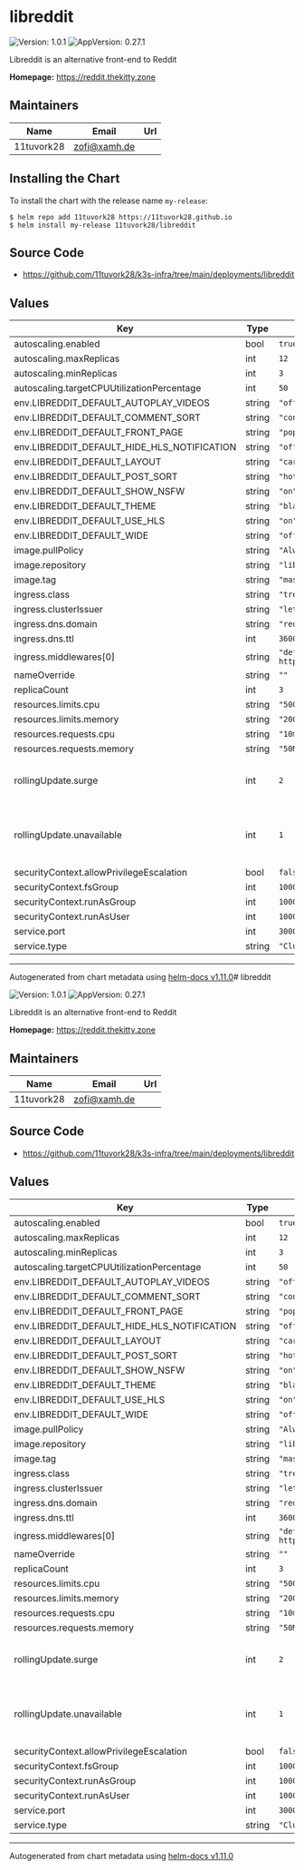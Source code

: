 # libreddit

![Version: 1.0.1](https://img.shields.io/badge/Version-1.0.1-informational?style=flat-square) ![AppVersion: 0.27.1](https://img.shields.io/badge/AppVersion-0.27.1-informational?style=flat-square)

Libreddit is an alternative front-end to Reddit

**Homepage:** <https://reddit.thekitty.zone>

## Maintainers

| Name | Email | Url |
| ---- | ------ | --- |
| 11tuvork28 | <zofi@xamh.de> |  |

## Installing the Chart

To install the chart with the release name `my-release`:

```console
$ helm repo add 11tuvork28 https://11tuvork28.github.io
$ helm install my-release 11tuvork28/libreddit
```
## Source Code

* <https://github.com/11tuvork28/k3s-infra/tree/main/deployments/libreddit>

## Values

| Key | Type | Default | Description |
|-----|------|---------|-------------|
| autoscaling.enabled | bool | `true` |  |
| autoscaling.maxReplicas | int | `12` |  |
| autoscaling.minReplicas | int | `3` |  |
| autoscaling.targetCPUUtilizationPercentage | int | `50` |  |
| env.LIBREDDIT_DEFAULT_AUTOPLAY_VIDEOS | string | `"off"` |  |
| env.LIBREDDIT_DEFAULT_COMMENT_SORT | string | `"confidence"` |  |
| env.LIBREDDIT_DEFAULT_FRONT_PAGE | string | `"popular"` |  |
| env.LIBREDDIT_DEFAULT_HIDE_HLS_NOTIFICATION | string | `"off"` |  |
| env.LIBREDDIT_DEFAULT_LAYOUT | string | `"card"` |  |
| env.LIBREDDIT_DEFAULT_POST_SORT | string | `"hot"` |  |
| env.LIBREDDIT_DEFAULT_SHOW_NSFW | string | `"on"` |  |
| env.LIBREDDIT_DEFAULT_THEME | string | `"black"` |  |
| env.LIBREDDIT_DEFAULT_USE_HLS | string | `"on"` |  |
| env.LIBREDDIT_DEFAULT_WIDE | string | `"off"` |  |
| image.pullPolicy | string | `"Always"` |  |
| image.repository | string | `"libreddit/libreddit"` |  |
| image.tag | string | `"master"` |  |
| ingress.class | string | `"treafik"` |  |
| ingress.clusterIssuer | string | `"letsencrypt-prod"` |  |
| ingress.dns.domain | string | `"reddit.thekitty.zone"` |  |
| ingress.dns.ttl | int | `3600` |  |
| ingress.middlewares[0] | string | `"default-redirect-https@kubernetescrd"` |  |
| nameOverride | string | `""` |  |
| replicaCount | int | `3` |  |
| resources.limits.cpu | string | `"500m"` |  |
| resources.limits.memory | string | `"200Mi"` |  |
| resources.requests.cpu | string | `"10m"` |  |
| resources.requests.memory | string | `"50Mi"` |  |
| rollingUpdate.surge | int | `2` | Set deployment RollingUpdate max surge |
| rollingUpdate.unavailable | int | `1` | Set deployment RollingUpdate max unavailable |
| securityContext.allowPrivilegeEscalation | bool | `false` |  |
| securityContext.fsGroup | int | `1000` |  |
| securityContext.runAsGroup | int | `1000` |  |
| securityContext.runAsUser | int | `1000` |  |
| service.port | int | `3000` |  |
| service.type | string | `"ClusterIP"` |  |

----------------------------------------------
Autogenerated from chart metadata using [helm-docs v1.11.0](https://github.com/norwoodj/helm-docs/releases/v1.11.0)# libreddit

![Version: 1.0.1](https://img.shields.io/badge/Version-1.0.1-informational?style=flat-square) ![AppVersion: 0.27.1](https://img.shields.io/badge/AppVersion-0.27.1-informational?style=flat-square)

Libreddit is an alternative front-end to Reddit

**Homepage:** <https://reddit.thekitty.zone>

## Maintainers

| Name | Email | Url |
| ---- | ------ | --- |
| 11tuvork28 | <zofi@xamh.de> |  |

## Source Code

* <https://github.com/11tuvork28/k3s-infra/tree/main/deployments/libreddit>

## Values

| Key | Type | Default | Description |
|-----|------|---------|-------------|
| autoscaling.enabled | bool | `true` |  |
| autoscaling.maxReplicas | int | `12` |  |
| autoscaling.minReplicas | int | `3` |  |
| autoscaling.targetCPUUtilizationPercentage | int | `50` |  |
| env.LIBREDDIT_DEFAULT_AUTOPLAY_VIDEOS | string | `"off"` |  |
| env.LIBREDDIT_DEFAULT_COMMENT_SORT | string | `"confidence"` |  |
| env.LIBREDDIT_DEFAULT_FRONT_PAGE | string | `"popular"` |  |
| env.LIBREDDIT_DEFAULT_HIDE_HLS_NOTIFICATION | string | `"off"` |  |
| env.LIBREDDIT_DEFAULT_LAYOUT | string | `"card"` |  |
| env.LIBREDDIT_DEFAULT_POST_SORT | string | `"hot"` |  |
| env.LIBREDDIT_DEFAULT_SHOW_NSFW | string | `"on"` |  |
| env.LIBREDDIT_DEFAULT_THEME | string | `"black"` |  |
| env.LIBREDDIT_DEFAULT_USE_HLS | string | `"on"` |  |
| env.LIBREDDIT_DEFAULT_WIDE | string | `"off"` |  |
| image.pullPolicy | string | `"Always"` |  |
| image.repository | string | `"libreddit/libreddit"` |  |
| image.tag | string | `"master"` |  |
| ingress.class | string | `"treafik"` |  |
| ingress.clusterIssuer | string | `"letsencrypt-prod"` |  |
| ingress.dns.domain | string | `"reddit.thekitty.zone"` |  |
| ingress.dns.ttl | int | `3600` |  |
| ingress.middlewares[0] | string | `"default-redirect-https@kubernetescrd"` |  |
| nameOverride | string | `""` |  |
| replicaCount | int | `3` |  |
| resources.limits.cpu | string | `"500m"` |  |
| resources.limits.memory | string | `"200Mi"` |  |
| resources.requests.cpu | string | `"10m"` |  |
| resources.requests.memory | string | `"50Mi"` |  |
| rollingUpdate.surge | int | `2` | Set deployment RollingUpdate max surge |
| rollingUpdate.unavailable | int | `1` | Set deployment RollingUpdate max unavailable |
| securityContext.allowPrivilegeEscalation | bool | `false` |  |
| securityContext.fsGroup | int | `1000` |  |
| securityContext.runAsGroup | int | `1000` |  |
| securityContext.runAsUser | int | `1000` |  |
| service.port | int | `3000` |  |
| service.type | string | `"ClusterIP"` |  |

----------------------------------------------
Autogenerated from chart metadata using [helm-docs v1.11.0](https://github.com/norwoodj/helm-docs/releases/v1.11.0)
